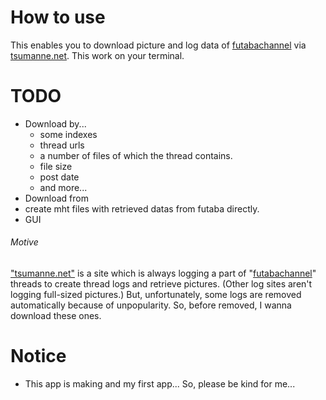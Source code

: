 # How to use
This enables you to download picture and log data of [futabachannel](https://www.2chan.net/) via [tsumanne.net](tsumanne.net).
This work on your terminal.
# TODO
- Download by...
  - some indexes
  - thread urls
  - a number of files of which the thread contains.
  - file size
  - post date
  - and more...
- Download from 
- create mht files with retrieved datas from futaba directly.
- GUI
###### Motive
["tsumanne.net"](tsumanne.net) is a site which is always logging a part of "[futabachannel](https://www.2chan.net/)" threads to create thread logs and retrieve pictures. (Other log sites aren't logging full-sized pictures.)
But, unfortunately, some logs are removed automatically because of unpopularity. So, before removed, I wanna download these ones.
# Notice
- This app is making and my first app... So, please be kind for me...
